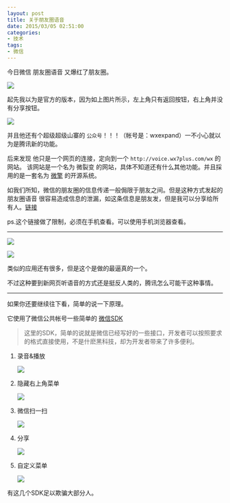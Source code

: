 ```yaml
---
layout: post
title: 关于朋友圈语音
date: 2015/03/05 02:51:00
categories:
- 技术
tags:
- 微信
---
```


今日微信 朋友圈语音 又爆红了朋友圈。

![](http://pics.naaln.com/blog/2019-01-14-061052.jpg-basicBlog)

起先我以为是官方的版本，因为如上图片所示，左上角只有返回按钮，右上角并没有分享按钮。

![](http://pics.naaln.com/blog/2019-01-14-061053.jpg-basicBlog)

并且他还有个超级超级山寨的 `公众号`！！！（帐号是：wxexpand）一不小心就以为是腾讯新的功能。

后来发现 他只是一个网页的连接，定向到一个 `http://voice.wx7plus.com/wx` 的网站。 该网站是一个名为 微裂变 的网站，具体不知道还有什么其他功能。并且採用的是一套名为 [微擎][1] 的开源系统。

如我们所知，微信的朋友圈的信息传递一般侷限于朋友之间。但是这种方式发起的 朋友圈语音 很容易造成信息的泄漏，如这条信息是朋友发，但是我可以分享给所有人。[链接][2]

ps.这个链接做了限制，必须在手机查看。可以使用手机浏览器查看。

----------

![](http://pics.naaln.com/blog/2019-01-14-61054.jpg-basicBlog)

![](http://pics.naaln.com/blog/2019-01-14-061054.jpg-basicBlog)

类似的应用还有很多，但是这个是做的最逼真的一个。

不过这种要到新网页听语音的方式还是挺反人类的，腾讯怎么可能干这种事情。

----------

如果你还要继续往下看，简单的说一下原理。

它使用了微信公共帐号一些简单的 [微信SDK][3]

> 这里的SDK，简单的说就是微信已经写好的一些接口，开发者可以按照要求的格式直接使用，不是什麽黑科技，却为开发者带来了许多便利。

1. 录音&播放

   ![](http://pics.naaln.com/blog/2019-01-14-061056.jpg-basicBlog)

2. 隐藏右上角菜单

   ![](http://pics.naaln.com/blog/2019-01-14-61057.jpg-basicBlog)

3. 微信扫一扫

   ![](http://pics.naaln.com/blog/2019-01-14-061058.jpg-basicBlog)

4. 分享

   ![](http://pics.naaln.com/blog/2019-01-14-61059.jpg-basicBlog)

5. 自定义菜单

   ![](http://pics.naaln.com/blog/2019-01-14-061059.jpg-basicBlog)

有这几个SDK足以欺骗大部分人。

[1]: http://www.we7.cc/

[2]: http://voice.wx7plus.com/wx/timelineplay.html?serverId=MPbNr-j9UgqRtLDvs79Vdd-YcWDAuVkgcXjdWwpebkoTUM-aJOJymTp9r2vASGO0&date=2:5:14:42:4:1425537722679&recordtime=4&from=timeline&isappinstalled=0

[3]: http://mp.weixin.qq.com/wiki/7/aaa137b55fb2e0456bf8dd9148dd613f.html
